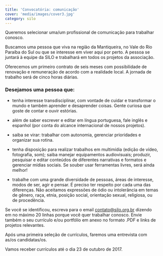 ```yaml
---
title: 'Convocatória: comunicação'
cover: 'media/images/cover3.jpg'
category: silo
---
```

Queremos selecionar uma/um profissional de comunicação para trabalhar conosco.

Buscamos uma pessoa que viva na região da Mantiqueira, no Vale do Rio Paraíba do Sul ou que se interesse em viver aqui por perto. A pessoa se juntará à equipe da SILO e trabalhará em todos os projetos da associação.

Oferecemos um primeiro contrato de seis meses com possibilidade de renovação e remuneração de acordo com a realidade local. A jornada de trabalho será de cinco horas diárias.

### Desejamos uma pessoa que:

- tenha interesse transdisciplinar, com vontade de cuidar e transformar o mundo e também aprender e desaprender coisas. Gente curiosa que goste de contar e ouvir estórias.

- além de saber escrever e editar em língua portuguesa, fale inglês e espanhol (por conta do alcance internacional de nossos projetos).

- saiba se virar: trabalhar com autonomia, gerenciar prioridades e organizar sua rotina.

- tenha disposição para realizar trabalhos em multimídia (edição de vídeo, fotografia, som); saiba manejar equipamentos audiovisuais; produzir, pesquisar e editar conteúdos de diferentes narrativas e formatos e gerenciar mídias sociais. Se souber usar ferramentas livres, será ainda melhor!

- trabalhe com uma grande diversidade de pessoas, áreas de interesse, modos de ser, agir e pensar. É preciso ter respeito por cada uma das diferenças. Não aceitamos expressões de ódio ou intolerância em temas de gênero, raça, etnia, posição social, orientação sexual, religiosa, ou de procedência.

Se você se identificou, escreva para o email [contato@silo.org.br](mailto:contato@silo.org.br) dizendo em no máximo 20 linhas porque você quer trabalhar conosco. Envie também o seu currículo e/ou portfólio em anexo no formato .PDF e links de projetos relevantes.

Após uma primeira seleção de currículos, faremos uma entrevista com as/os candidatas/os.

Vamos receber currículos até o dia 23 de outubro de 2017.
